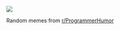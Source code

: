 ![](https://preview.redd.it/advbh8rmfquf1.png?width=320&crop=smart&auto=webp&s=4e68151440a8f0007f582a672a33dd38534ea8de)

 Random memes from [r/ProgrammerHumor](https://www.reddit.com/r/ProgrammerHumor/)
